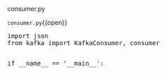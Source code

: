 consumer.py

`consumer.py`{{open}}

<pre class="file" data-filename="consumer.py" data-target="replace">
import json
from kafka import KafkaConsumer, consumer
</pre>

<pre class="file" data-filename="consumer.py" data-target="append">

if __name__ == '__main__':

 

</pre>